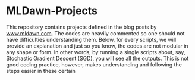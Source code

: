 # MLDawn-Projects
This repository contains projects defined in the blog posts by www.mldawn.com. The codes are heavily commented so one should not have difficulties understanding them. Below, for every scripts, we will provide an explanation and just so you know, the codes are not modular in any shape or form. In other words, by running a single scripts about, say, Stochastic Gradient Descent (SGD), you will see all the outputs. This is not good coding practice, however, makes understanding and following the steps easier in these certain
